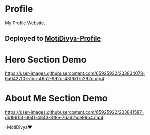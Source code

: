 # Profile
My Profile Website.

## Deployed to [MotiDivya-Profile](https://motidivya-6cc24.web.app/)

# Hero Section Demo



https://user-images.githubusercontent.com/65925922/233834078-6a0427f0-51bc-46b2-992c-43f9517c292d.mp4

# About Me Section Demo



https://user-images.githubusercontent.com/65925922/233841587-db19615f-6641-4843-818e-76a62ace99b4.mp4


-MotiDivya❤️
